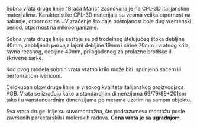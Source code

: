 Sobna vrata druge linije "Braća Marić" zasnovana je na CPL-3D italijanskim materijalima.
Karakteristike CPL-3D materijala su veoma velika otpornost na habanje, otpornost na UV zračenje što daje postojanost boje dug vremenski period, otpornost na mikroorganizme.

Sobna vrata druge linije sastoje se od trodelnog štelujućeg štoka debljine 40mm, zaobljenih pervajz lajsni debljine 19mm i sirine 70mm i vratnog krila, ravno rezanog, debljine 40mm, prilagođenog za prolazne brodske ili skrivene šarke.

Kod ovog modela sobnih vrata vratno krilo može biti ispunjeno saćem ili perforiranom ivericom.

Celokupan okov druge linije je visokog kvaliteta italijanskog proizvodjaca AGB. Vrata se izrađuju kako u standardnim dimenzijama 69/79/89*201cm tako i u vanstandardnim dimenzijama po merama uzetim na samom objektu.

Sva vrata druge linije su suvomontažna, što podrazumeva montažu posle završenih parketarskih i molerskih radova.
**Cena vrata je sa ugradnjom.**